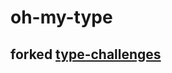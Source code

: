 # oh-my-type

## forked <a href="https://github.com/type-challenges/type-challenges">type-challenges</a>
